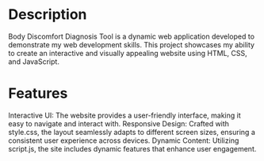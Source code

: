# Description
Body Discomfort Diagnosis Tool is a dynamic web application developed to demonstrate my web development skills. This project showcases my ability to create an interactive and visually appealing website using HTML, CSS, and JavaScript.

# Features
Interactive UI: The website provides a user-friendly interface, making it easy to navigate and interact with.
Responsive Design: Crafted with style.css, the layout seamlessly adapts to different screen sizes, ensuring a consistent user experience across devices.
Dynamic Content: Utilizing script.js, the site includes dynamic features that enhance user engagement.
